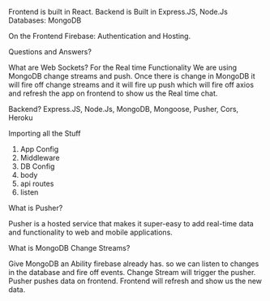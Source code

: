 Frontend is built in React.
Backend is Built in Express.JS, Node.Js
Databases: MongoDB

On the Frontend
Firebase: Authentication and Hosting.

Questions and Answers?

What are Web Sockets?
For the Real time Functionality We are using MongoDB change streams and push. Once there is change in MongoDB it will fire off change streams and it will fire up push which will fire off axios and refresh the app on frontend to show us the Real time chat.

Backend?
Express.JS, Node.Js, MongoDB, Mongoose, Pusher, Cors, Heroku

Importing all the Stuff

1. App Config
2. Middleware
3. DB Config
4. body
5. api routes
6. listen

What is Pusher?

Pusher is a hosted service that makes it super-easy to add real-time data and functionality to web and mobile applications.

What is MongoDB Change Streams?

Give MongoDB an Ability firebase already has. so we can listen to changes in the database and fire off events. Change Stream will trigger the pusher. Pusher pushes data on frontend. Frontend will refresh and show us the new data.
